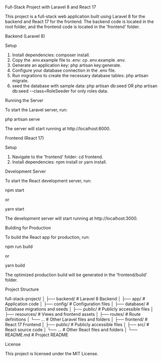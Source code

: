 Full-Stack Project with Laravel 8 and React 17

This project is a full-stack web application built using Laravel 8 for the backend and React 17 for the frontend. The backend code is located in the root folder, and the frontend code is located in the 'frontend' folder.

Backend (Laravel 8)

Setup
1. Install dependencies: composer install.
2. Copy the .env.example file to .env: cp .env.example .env.
3. Generate an application key: php artisan key:generate.
4. Configure your database connection in the .env file.
5. Run migrations to create the necessary database tables: php artisan migrate.
6. seed the database with sample data: php artisan db:seed OR php artisan db:seed --class=RoleSeeder for only roles data.

Running the Server

To start the Laravel server, run:

php artisan serve

The server will start running at http://localhost:8000.

Frontend (React 17)

Setup
1. Navigate to the 'frontend' folder: cd frontend.
2. Install dependencies: npm install or yarn install.

Development Server

To start the React development server, run:

npm start

or

yarn start

The development server will start running at http://localhost:3000.

Building for Production

To build the React app for production, run:

npm run build

or

yarn build

The optimized production build will be generated in the 'frontend/build' folder.

Project Structure

full-stack-project/
│
├── backend/            # Laravel 8 Backend
│   ├── app/            # Application code
│   ├── config/         # Configuration files
│   ├── database/       # Database migrations and seeds
│   ├── public/         # Publicly accessible files
│   ├── resources/      # Views and frontend assets
│   ├── routes/         # Route definitions
│   └── ...             # Other Laravel files and folders
│
├── frontend/           # React 17 Frontend
│   ├── public/         # Publicly accessible files
│   ├── src/            # React source code
│   └── ...             # Other React files and folders
│
└── README.md           # Project README


License

This project is licensed under the MIT License.
